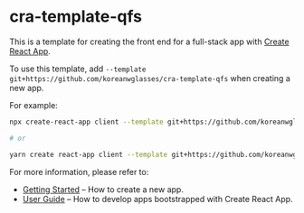 # cra-template-qfs

This is a template for creating the front end for a full-stack app with [Create React App](https://github.com/facebook/create-react-app).

To use this template, add `--template git+https://github.com/koreanwglasses/cra-template-qfs` when creating a new app.

For example:

```sh
npx create-react-app client --template git+https://github.com/koreanwglasses/cra-template-qfs

# or

yarn create react-app client --template git+https://github.com/koreanwglasses/cra-template-qfs
```

For more information, please refer to:

- [Getting Started](https://create-react-app.dev/docs/getting-started) – How to create a new app.
- [User Guide](https://create-react-app.dev) – How to develop apps bootstrapped with Create React App.
